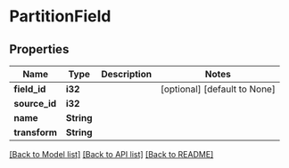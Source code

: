 # PartitionField

## Properties
Name | Type | Description | Notes
------------ | ------------- | ------------- | -------------
**field_id** | **i32** |  | [optional] [default to None]
**source_id** | **i32** |  | 
**name** | **String** |  | 
**transform** | **String** |  | 

[[Back to Model list]](../README.md#documentation-for-models) [[Back to API list]](../README.md#documentation-for-api-endpoints) [[Back to README]](../README.md)


